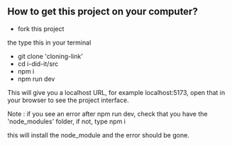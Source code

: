 

## How to get this project on your computer?

- fork this project

the type this in your terminal

- git clone 'cloning-link'
- cd i-did-it/src
- npm i
- npm run dev

This will give you a localhost URL, for example localhost:5173,
open that in your browser to see the project interface.

Note : if you see an error after npm run dev,
check that you have the 'node_modules' folder,
if not,
type npm i 

this will install the node_module and the error should be gone.